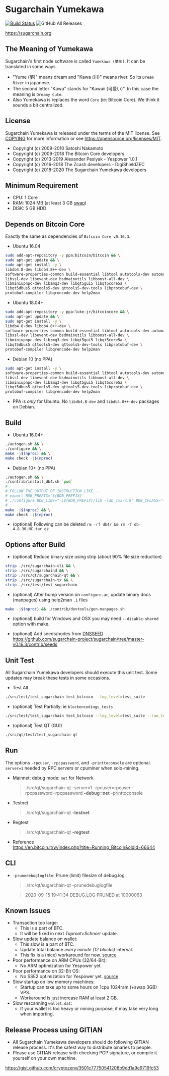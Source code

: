 Sugarchain Yumekawa
===================
[![Build Status](https://travis-ci.org/sugarchain-project/sugarchain.svg?branch=master-v0.16.3)](https://travis-ci.org/sugarchain-project/sugarchain)
![GitHub All Releases](https://img.shields.io/github/downloads/sugarchain-project/sugarchain/total)

https://sugarchain.org


The Meaning of Yumekawa
-----------------------
Sugarchain's first node software is called `Yumekawa (夢川)`. It can be translated in some ways.
- "Yume (夢)" means dream and "Kawa (川)" means river. So its `Dream River` in japanese.
- The second letter "Kawa" stands for "Kawaii (可愛い)". In this case the meaning is `Dreamy Cute`.
- Also Yumekawa is replaces the word `Core` (ie: Bitcoin Core). We think it sounds a bit centralized.


License
-------
Sugarchain Yumekawa is released under the terms of the MIT license. See [COPYING](COPYING) for more
information or see https://opensource.org/licenses/MIT.
- Copyright (c) 2009-2010 Satoshi Nakamoto
- Copyright (c) 2009-2018 The Bitcoin Core developers
- Copyright (c) 2013-2019 Alexander Peslyak - Yespower 1.0.1
- Copyright (c) 2016-2018 The Zcash developers - DigiShieldZEC
- Copyright (c) 2018-2020 The Sugarchain Yumekawa developers


Minimum Requirement
-------------------
- CPU: 1 Core
- RAM: 1024 MB (at least 3 GB [swap](https://github.com/sugarchain-project/doc/blob/master/swap.md))
- DISK: 5 GB HDD


Depends on Bitcoin Core
-----------------------
Exactly the same as dependencies of `Bitcoin Core v0.16.3`.

- Ubuntu 16.04
```bash
sudo add-apt-repository -y ppa:bitcoin/bitcoin && \
sudo apt-get update && \
sudo apt-get install -y \
libdb4.8-dev libdb4.8++-dev \
software-properties-common build-essential libtool autotools-dev automake pkg-config \
libssl-dev libevent-dev bsdmainutils libboost-all-dev \
libminiupnpc-dev libzmq3-dev libqt5gui5 libqt5core5a \
libqt5dbus5 qttools5-dev qttools5-dev-tools libprotobuf-dev \
protobuf-compiler libqrencode-dev help2man
```

- Ubuntu 18.04+
```bash
sudo add-apt-repository -y ppa:luke-jr/bitcoincore && \
sudo apt-get update && \
sudo apt-get install -y \
libdb4.8-dev libdb4.8++-dev \
software-properties-common build-essential libtool autotools-dev automake pkg-config \
libssl-dev libevent-dev bsdmainutils libboost-all-dev \
libminiupnpc-dev libzmq3-dev libqt5gui5 libqt5core5a \
libqt5dbus5 qttools5-dev qttools5-dev-tools libprotobuf-dev \
protobuf-compiler libqrencode-dev help2man
```

- Debian 10 (no PPA)
```bash
sudo apt-get install -y \
software-properties-common build-essential libtool autotools-dev automake pkg-config \
libssl-dev libevent-dev bsdmainutils libboost-all-dev \
libminiupnpc-dev libzmq3-dev libqt5gui5 libqt5core5a \
libqt5dbus5 qttools5-dev qttools5-dev-tools libprotobuf-dev \
protobuf-compiler libqrencode-dev help2man
```

- PPA is *only* for Ubuntu. No `libdb4.8-dev` and `libdb4.8++-dev` packages on Debian.


Build
-----
- Ubuntu 16.04+
```bash
./autogen.sh && \
./configure && \
make -j$(nproc) && \
make check -j$(nproc)
```

- Debian 10+ (no PPA)
```bash
./autogen.sh && \
./contrib/install_db4.sh `pwd`
#
# FOLLOW THE OUTPUT OF INSTRUCTION LIKE...
# export BDB_PREFIX='${BDB_PREFIX}'
# ./configure BDB_LIBS="-L${BDB_PREFIX}/lib -ldb_cxx-4.8" BDB_CFLAGS="-I${BDB_PREFIX}/include"
#
make -j$(nproc) && \
make check -j$(nproc)
```

- (optional) Following can be deleted `rm -rf db4/ && rm -f db-4.8.30.NC.tar.gz`


Options after Build
-------------------
- (optional) Reduce binary size using strip (about 90% file size reduction)
```bash
strip ./src/sugarchain-cli && \
strip ./src/sugarchaind && \
strip ./src/qt/sugarchain-qt && \
strip ./src/sugarchain-tx && \
strip ./src/test/test_sugarchain
```

- (optional) After bump version on `configure.ac`, update binary docs (manpages) using help2man `.1` files
```bash
make -j$(nproc) && ./contrib/devtools/gen-manpages.sh
```

- (optional) build for Windows and OSX you may need `--disable-shared` option with make.

- (optional) Add seeds/nodes from [DNSSEED](https://github.com/sugarchain-project/sugarchain-seeder)  
  https://github.com/sugarchain-project/sugarchain/tree/master-v0.16.3/contrib/seeds


Unit Test
---------
All Sugarchain Yumekawa developers should execute this unit test. Some updates may break these tests in some occasions.

- Test All
```bash
./src/test/test_sugarchain test_bitcoin --log_level=test_suite
```

- (optional) Test Partially: ie `blockencodings_tests`
```bash
./src/test/test_sugarchain test_bitcoin --log_level=test_suite --run_test=blockencodings_tests
```

- (optional) Test QT (GUI)
```bash
./src/qt/test/test_sugarchain-qt
```


Run
---
The options `-rpcuser`, `-rpcpassword`, and `-printtoconsole` are optional. `server=1` needed by RPC servers or cpuminer when solo-mining.

- Mainnet: debug mode: `net` for Network
  > ./src/qt/sugarchain-qt -server=1 -rpcuser=rpcuser -rpcpassword=rpcpassword **-debug=net** -printtoconsole

- Testnet
  > ./src/qt/sugarchain-qt **-testnet**

- Regtest
  > ./src/qt/sugarchain-qt **-regtest**

- Reference  
  https://en.bitcoin.it/w/index.php?title=Running_Bitcoin&oldid=66644


CLI
---
- `-prunedebuglogfile`: Prune (limit) filesize of debug.log
  > ./src/qt/sugarchain-qt -prunedebuglogfile

  > 2020-09-15 19:41:34 DEBUG.LOG PRUNED at 10000063


Known Issues
------------
- Transaction too large:
  * This is a part of BTC.
  * It will be fixed in next *Taproot+Schnorr* update.
- Slow update balance on wallet:
  * This slow is a part of BTC.
  * Update total balance *every minute (12 blocks)* interval.
  * This fix is a (nice) workaround for now. [source](https://github.com/sugarchain-project/sugarchain/commit/72436c90b29844cf507895df053103f9b6840776#diff-2e3836af182cfb375329c3463ffd91f8)
- Poor performance on ARM CPUs (32/64-Bit):
  * No ARM optimization for Yespower yet.
- Poor performance on 32-Bit OS:
  * No SSE2 optimization for Yespower yet. [source](https://github.com/sugarchain-project/sugarchain/blob/d977987a83aba115d50a9130f0d7914330d1bc75/src/crypto/yespower-1.0.1/yespower-opt.c#L59)
- Slow startup on low memory machines:
  * Startup can take up to some hours on 1cpu 1024ram (+swap 3GB) VPS.
  * Workaround is just increase RAM at least 2 GB.
- Slow rescanning `wallet.dat`:
  * If your wallet is too heavy or mining purpose, it may take very long when importing.


Release Process using GITIAN
----------------------------
- All Sugarchain Yumekawa developers should do following GITIAN release process. It's the safest way to distribute binaries to people.
- Please use GITIAN release with checking PGP signature, or compile it yourself on your own machine.

https://gist.github.com/cryptozeny/3501c77750541208b9dd1a9e9719fc53
